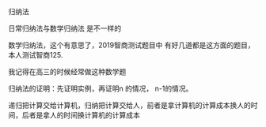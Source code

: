 归纳法

日常归纳法与数学归纳法 是不一样的

数学归纳法，这个有意思了，2019智商测试题目中 有好几道都是这方面的题目，本人测试智商125.

我记得在高三的时候经常做这种数学题

归纳法的证明：先证明实例，再证明n 的情况， n-1的情况。

递归把计算交给计算机，归纳把计算交给人，前者是拿计算机的计算成本换人的时间，后者是拿人的时间换计算机的计算成本

